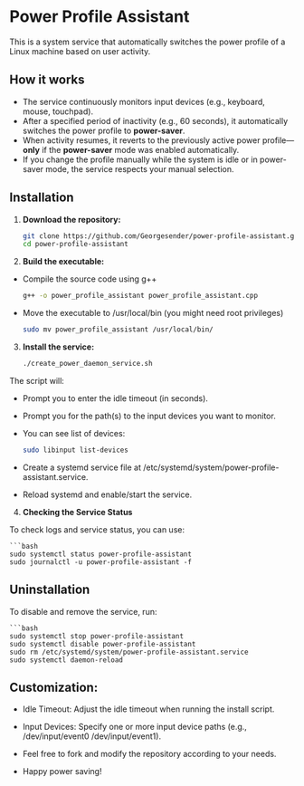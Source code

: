 # Power Profile Assistant

This is a system service that automatically switches the power profile of a Linux machine based on user activity.

## How it works

- The service continuously monitors input devices (e.g., keyboard, mouse, touchpad).
- After a specified period of inactivity (e.g., 60 seconds), it automatically switches the power profile to **power-saver**.
- When activity resumes, it reverts to the previously active power profile—**only** if the **power-saver** mode was enabled automatically.
- If you change the profile manually while the system is idle or in power-saver mode, the service respects your manual selection.

## Installation

1. **Download the repository:**

   ```bash
   git clone https://github.com/Georgesender/power-profile-assistant.git
   cd power-profile-assistant

2. **Build the executable:**
    
- Compile the source code using g++
    
    ```bash
    g++ -o power_profile_assistant power_profile_assistant.cpp

- Move the executable to /usr/local/bin (you might need root privileges)

    ```bash
    sudo mv power_profile_assistant /usr/local/bin/

3. **Install the service:**
    
    ```bash
    ./create_power_daemon_service.sh
    
The script will:

- Prompt you to enter the idle timeout (in seconds).

- Prompt you for the path(s) to the input devices you want to monitor.

- You can see list of devices:

    ```bash
    sudo libinput list-devices

- Create a systemd service file at /etc/systemd/system/power-profile-assistant.service.

- Reload systemd and enable/start the service.

4. **Checking the Service Status**

To check logs and service status, you can use:

    ```bash
    sudo systemctl status power-profile-assistant
    sudo journalctl -u power-profile-assistant -f

## Uninstallation
To disable and remove the service, run:

    ```bash
    sudo systemctl stop power-profile-assistant
    sudo systemctl disable power-profile-assistant
    sudo rm /etc/systemd/system/power-profile-assistant.service
    sudo systemctl daemon-reload

## Customization:

- Idle Timeout: Adjust the idle timeout when running the install script.

- Input Devices: Specify one or more input device paths (e.g., /dev/input/event0 /dev/input/event1).

- Feel free to fork and modify the repository according to your needs.

- Happy power saving!
